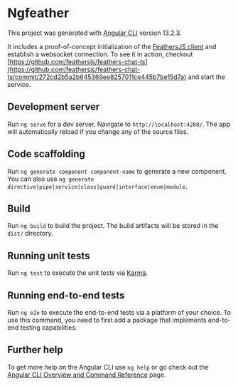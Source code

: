 # Ngfeather

This project was generated with [Angular CLI](https://github.com/angular/angular-cli) version 13.2.3.

It includes a proof-of-concept initialization of the [FeathersJS client](src/app/app.component.ts) and
establish a websocket connection. To see it in action, checkout
[https://github.com/feathersjs/feathers-chat-ts](https://github.com/feathersjs/feathers-chat-ts/commit/272cd2b5a2b645369ee8257011ce445b7be15d7a)
and start the service.

## Development server

Run `ng serve` for a dev server. Navigate to `http://localhost:4200/`. The app will automatically reload if you change any of the source files.

## Code scaffolding

Run `ng generate component component-name` to generate a new component. You can also use `ng generate directive|pipe|service|class|guard|interface|enum|module`.

## Build

Run `ng build` to build the project. The build artifacts will be stored in the `dist/` directory.

## Running unit tests

Run `ng test` to execute the unit tests via [Karma](https://karma-runner.github.io).

## Running end-to-end tests

Run `ng e2e` to execute the end-to-end tests via a platform of your choice. To use this command, you need to first add a package that implements end-to-end testing capabilities.

## Further help

To get more help on the Angular CLI use `ng help` or go check out the [Angular CLI Overview and Command Reference](https://angular.io/cli) page.
